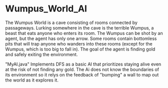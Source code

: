 # Wumpus_World_AI
The Wumpus World is a cave consisting of rooms connected by passageways.
   Lurking somewhere in the cave is the terrible Wumpus, a beast that eats
   anyone who enters its room. The Wumpus can be shot by an agent, but the
   agent has only one arrow. Some rooms contain bottomless pits that will
   trap anyone who wanders into these rooms (except for the Wumpus, which
   is too big to fall in). The goal of the agent is finding gold and safely exiting the environment.
   




"MyAI.java" Implements DFS as a basic AI that prioritizes staying alive even at the risk of not finding any gold.
The Ai does not know the boundaries of its environment so it relys on the feedback of "bumping" a wall to map out the world
as it explores it.
